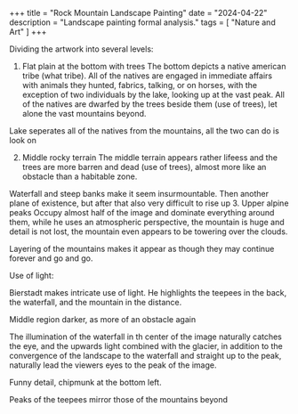 +++
title = "Rock Mountain Landscape Painting"
date = "2024-04-22"
description = "Landscape painting formal analysis."
tags = [
    "Nature and Art"
]
+++

Dividing the artwork into several levels:
1. Flat plain at the bottom with trees
The bottom depicts a native american tribe (what tribe). All of the natives are engaged in immediate affairs with animals they hunted, fabrics, talking, or on horses, with the exception of two individuals by the lake, looking up at the vast peak. All of the natives are dwarfed by the trees beside them (use of trees), let alone the vast mountains beyond. 

Lake seperates all of the natives from the mountains, all the two can do is look on

2. Middle rocky terrain
The middle terrain appears rather lifeess and the trees are more barren and dead (use of trees), almost more like an obstacle than a habitable zone.

Waterfall and steep banks make it seem insurmountable. Then another plane of existence, but after that also very difficult to rise up
3. Upper alpine peaks
Occupy almost half of the image and dominate everything around them, while he uses an atmospheric perspective, the mountain is huge and detail is not lost, the mountain even appears to be towering over the clouds.

Layering of the mountains makes it appear as though they may continue forever and go and go.

Use of light:

Bierstadt makes intricate use of light. He highlights the teepees in the back, the waterfall, and the mountain in the distance.

Middle region darker, as more of an obstacle again

The illumination of the waterfall in th center of the image naturally catches the eye, and the upwards light combined with the glacier, in addition to the convergence of the landscape to the waterfall and straight up to the peak, naturally lead the viewers eyes to the peak of the image.

Funny detail, chipmunk at the bottom left.

Peaks of the teepees mirror those of the mountains beyond
